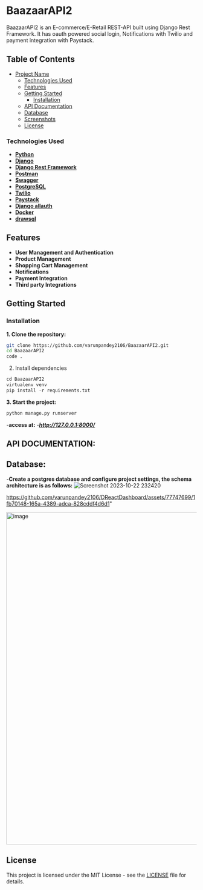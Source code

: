 # BaazaarAPI2

BaazaarAPI2 is an E-commerce/E-Retail REST-API built using Django Rest Framework.
It has oauth powered social login, Notifications with Twilio and payment integration with Paystack.


## Table of Contents

- [Project Name](#BaazaarAPI2)
  - [Technologies Used](#technologies-used)
  - [Features](#features)
  - [Getting Started](#getting-started)
    - [Installation](#installation)
  - [API Documentation](#api-documentation)
  - [Database](#database)
  - [Screenshots](#screenshots)
  - [License](#license)


### Technologies Used

- **[Python](https://www.python.org/)**
- **[Django](https://www.djangoproject.com/)**
- **[Django Rest Framework](https://www.django-rest-framework.org/)**
- **[Postman](https://www.postman.com/)**
- **[Swagger](https://swagger.io/)**
- **[PostgreSQL](https://www.postgresql.org/)**
- **[Twilio]()**
- **[Paystack]()**
- **[Django allauth]()**
- **[Docker](https://www.docker.com/)**
- **[drawsql](https://www.docker.com/)**



## Features

- **User Management and Authentication**
- **Product Management**
- **Shopping Cart Management**
- **Notifications**
- **Payment Integration**
- **Third party Integrations**






## Getting Started

### Installation

**1. Clone the repository:**

```bash
git clone https://github.com/varunpandey2106/BaazaarAPI2.git
cd BaazaarAPI2
code .
```

2. Install dependencies

```python
cd BaazaarAPI2
virtualenv venv
pip install -r requirements.txt
```


**3. Start the project:**
   
```python
python manage.py runserver
```



-**access at:**
-***http://127.0.0.1:8000/***

## API DOCUMENTATION:





## Database:
-**Create a postgres database and configure project settings, the schema architecture is as follows:**
![Screenshot 2023-10-22 232420](https://github.com/varunpandey2106/DReactDashboard/assets/77747699/39cb8e2d-f133-4321-8b59-e5440b4121a6)


https://github.com/varunpandey2106/DReactDashboard/assets/77747699/1fb70148-165a-4389-adca-828cddf4d6d1"

<img width="877" alt="image" src="https://github.com/varunpandey2106/DReactDashboard/assets/77747699/39cb8e2d-f133-4321-8b59-e5440b4121a6">


## License

This project is licensed under the MIT License - see the [LICENSE](./LICENSE) file for details.


